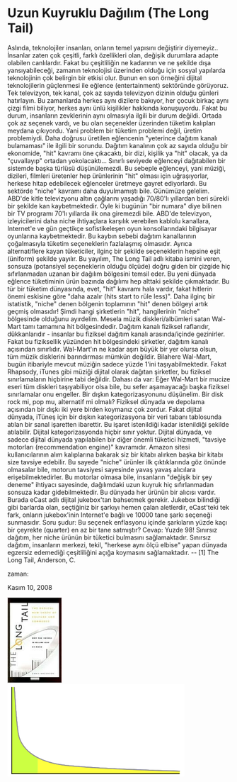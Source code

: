 # Uzun Kuyruklu Dağılım (The Long Tail)
Aslında, teknolojiler insanları, onların temel yapısını değiştirir diyemeyiz.. İnsanlar zaten çok çeşitli, farklı özellikleri olan, değişik durumlara adapte olabilen canlılardır. Fakat bu çeşitliliğin ne kadarının ve ne şekilde dışa yansıyabileceği, zamanın teknolojisi üzerinden olduğu için sosyal yapılarda teknolojinin çok belirgin bir etkisi olur.  Bunun en son örneğini dijital teknolojilerin güçlenmesi ile eğlence (entertainment) sektöründe görüyoruz.  Tek televizyon, tek kanal, çok az sayıda televizyon dizinin olduğu günleri hatırlayın. Bu zamanlarda herkes aynı dizilere bakıyor, her çocuk birkaç aynı çizgi filmi biliyor, herkes aynı ünlü kişilikler hakkında konuşuyordu.  Fakat bu durum, insanların zevklerinin aynı olmasıyla ilgili bir durum değildi. Ortada çok az seçenek vardı, ve bu olan seçenekler üzerinden tüketim kalıpları meydana çıkıyordu. Yani problem bir tüketim problemi değil, üretim problemiydi. Daha doğrusu üretilen eğlencenin "yeterince dağıtım kanalı bulamaması" ile ilgili bir sorundu. Dağıtım kanalının çok az sayıda olduğu bir ekonomide, "hit" kavramı öne çıkacaktı, bir dizi, kişilik ya "hit" olacak, ya da "çuvallayıp" ortadan yokolacaktı... Sınırlı seviyede eğlenceyi dağıtabilen bir sistemde başka türlüsü düşünülemezdi.  Bu sebeple eğlenceyi, yani müziği, dizileri, filmleri üretenler hep ürünlerinin "hit" olması için uğraşıyorlar, herkese hitap edebilecek eğlenceler üretmeye gayret ediyorlardı. Bu sektörde "niche" kavramı daha duyulmamıştı bile.  Günümüze gelelim. ABD'de kitle televizyonu altın çağlarını yaşadığı 70/80'lı yıllardan beri sürekli bir şekilde kan kaybetmektedir. Öyle ki bugünün "bir numara" diye bilinen bir TV programı 70'lı yıllarda ilk ona giremezdi bile. ABD'de televizyon, izleyicilerini daha niche ihtiyaçlara karşılık verebilen kablolu kanallara, Internet'e ve gün geçtikçe sofistikeleşen oyun konsollarındaki bilgisayar oyunlarına kaybetmektedir.  Bu kaybın sebebi dağıtım kanallarının çoğalmasıyla tüketim seçeneklerin fazlalaşmış olmasıdır. Ayrıca alternatiflere kayan tüketiciler, ilginç bir şekilde seçeneklerin hepsine eşit (üniform) şekilde yayılır. Bu yayılım, The Long Tail adlı kitaba ismini veren, sonsuza (potansiyel seçeneklerin olduğu ölçüde) doğru giden bir çizgide hiç sıfırlanmadan uzanan bir dağılım bölgesini temsil eder. Bu yeni dünyada eğlence tüketiminin ürün bazında dağılımı hep alttaki şekilde çıkmaktadır.    Bu tür bir tüketim dünyasında, evet, "hit" kavramı hala vardır, fakat hitlerin önemi eskisine göre "daha azalır (hits start to rüle less)". Daha ilginç bir istatistik, "niche" denen bölgenin toplamının "hit" denen bölgeyi artık geçmiş olmasıdır!  Şimdi hangi şirketlerin "hit", hangilerinin "niche" bölgesinde olduğunu ayırdelim. Mesela müzik diskleri/albümleri satan Wal-Mart tamı tamamına hit bölgesindedir. Dağıtım kanalı fiziksel raflarıdır, dükkanlarıdır - insanlar bu fiziksel dağıtım kanalı arasında/içinde gezinirler. Fakat bu fiziksellik yüzünden hit bölgesindeki şirketler, dağıtım kanalı açısından sınırlıdır. Wal-Mart'ın ne kadar aşırı büyük bir yer olursa olsun, tüm müzik disklerini barındırması mümkün değildir. Bilahere Wal-Mart, bugün itibariyle mevcut müziğin sadece yüzde 1'ini taşıyabilmektedir.  Fakat Rhapsody, iTunes gibi müziği dijital olarak dağıtan şirketler, bu fiziksel sınırlamaların hiçbirine tabi değildir. Dahası da var: Eğer Wal-Mart bir mucize eseri tüm diskleri taşıyabiliyor olsa bile, bu sefer aşamayacağı başka fiziksel sınırlamalar onu engeller. Bir dışkın kategorizasyonunu düşünelim. Bir disk rock mi, pop mu, alternatif mi olmalı? Fiziksel dünyada ve depolama açısından bir dışkı iki yere birden koymanız çok zordur. Fakat dijital dünyada, iTüneş için bir dışkın kategorizasyona bir veri tabanı tablosunda atılan bir sanal işaretten ibarettir. Bu işaret istenildiği kadar istenildiği şekilde atılabilir. Dijital kategorizasyonda hiçbir sınır yoktur.  Dijital dünyada, ve sadece dijital dünyada yapılabilen bir diğer önemli tüketici hizmeti, "tavsiye motorları (recommendation engine)" kavramıdır. Amazon sitesi kullanıcılarının alım kalıplarına bakarak siz bir kitabı alırken başka bir kitabı size tavsiye edebilir. Bu sayede "niche" ürünler ilk çıktıklarında göz önünde olmasalar bile, motorun tavsiyesi sayesinde yavaş yavaş alıcılara erişebilmektedirler. Bu motorlar olmasa bile, insanların "değişik bir şey deneme" ihtiyacı sayesinde, dağılımdaki uzun kuyruk hiç sıfırlanmadan sonsuza kadar gidebilmektedir. Bu dünyada her ürünün bir alıcısı vardır. Burada eCast adlı dijital jukebox'tan bahsetmek gerekir. Jukebox bilindiği gibi barlarda olan, seçtiğiniz bir şarkıyı hemen çalan aletlerdir, eCast'teki tek fark, onların jukebox'inin Internet'e bağlı ve 10000 tane şarkı seçeneği sunmasıdır. Soru şudur: Bu seçenek enflasyonu içinde şarkıların yüzde kaçı bir çeyrekte (quarter) en az bir tane satmıştır?  Cevap: Yuzde 98!
  Sınırsız dağıtım, her niche ürünün bir tüketici bulmasını sağlamaktadır. Sınırsız dağıtım, insanların merkezi, tekil, "herkese aynı ölçü elbise" yapan dünyada egzersiz edemediği çeşitliliğini açığa koymasını sağlamaktadır.  --
 [1] The Long Tail, Anderson, C.







zaman:

Kasım 10, 2008










![](14511811.JPG)
![](800px-Long_tail.svg.png)
